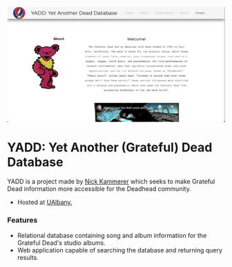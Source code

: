 ![YADD Site Screenshot](images/screenshots/screenshot01.png) 

# YADD: Yet Another (Grateful) Dead Database
YADD is a project made by [Nick Kammerer](mailto:nkammerer@albany.edu) which seeks to make  Grateful Dead information more accessible for the Deadhead community.
- Hosted at [UAlbany.](https://albany.edu/~nk677984/INF201/YADD)

### Features

- Relational database containing song and album information for the Grateful Dead's studio albums.
- Web application capable of searching the database and returning query results.
